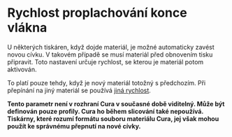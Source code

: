 Rychlost proplachování konce vlákna
====
U některých tiskáren, když dojde materiál, je možné automaticky zavést novou cívku. V takovém případě se musí materiál před obnovením tisku připravit. Toto nastavení určuje rychlost, se kterou je materiál potom aktivován.

To platí pouze tehdy, když je nový materiál totožný s předchozím. Při přepínání na jiný materiál se používá [jiná rychlost](material_flush_purge_speed.md).

**Tento parametr není v rozhraní Cura v současné době viditelný. Může být definován pouze profily. Cura ho během slicování také nepoužívá. Tiskárny, které rozumí formátu souboru materiálu Cura, jej však mohou použít ke správnému přepnutí na nové cívky.**
